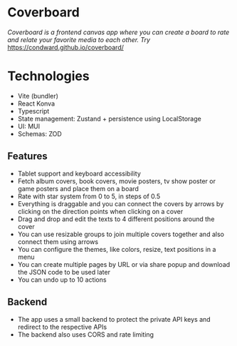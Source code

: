 # Coverboard

_Coverboard is a frontend canvas app where you can create a board to rate and relate your favorite media to each other._
_Try_ https://condward.github.io/coverboard/

# Technologies

- Vite (bundler)
- React Konva
- Typescript
- State management: Zustand + persistence using LocalStorage
- UI: MUI
- Schemas: ZOD

## Features

- Tablet support and keyboard accessibility
- Fetch album covers, book covers, movie posters, tv show poster or game posters and place them on a board
- Rate with star system from 0 to 5, in steps of 0.5
- Everything is draggable and you can connect the covers by arrows by clicking on the direction points when clicking on a cover
- Drag and drop and edit the texts to 4 different positions around the cover
- You can use resizable groups to join multiple covers together and also connect them using arrows
- You can configure the themes, like colors, resize, text positions in a menu
- You can create multiple pages by URL or via share popup and download the JSON code to be used later
- You can undo up to 10 actions

## Backend

- The app uses a small backend to protect the private API keys and redirect to the respective APIs
- The backend also uses CORS and rate limiting
